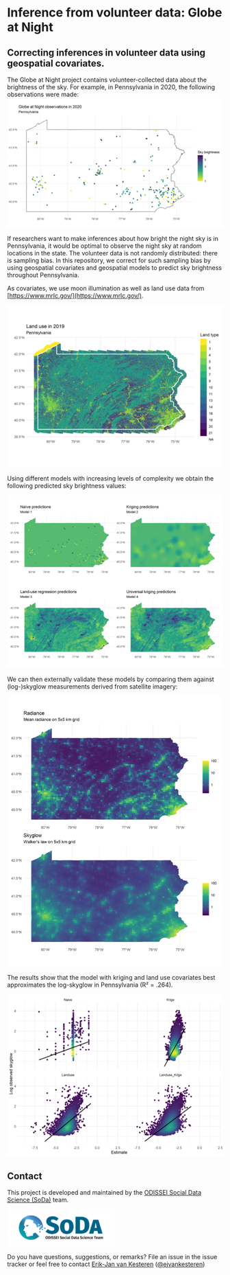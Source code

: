 # Inference from volunteer data: Globe at Night


## Correcting inferences in volunteer data using geospatial covariates.

The Globe at Night project contains volunteer-collected data about the brightness of the sky. For example, in Pennsylvania in 2020, the following observations were made:
![](/img/raw_gan.png)

If researchers want to make inferences about how bright the night sky is in Pennsylvania, it would be optimal to observe the night sky at random locations in the state. The volunteer data is not randomly distributed: there is sampling bias. In this repository, we correct for such sampling bias by using geospatial covariates and geospatial models to predict sky brightness throughout Pennsylvania. 

As covariates, we use moon illumination as well as land use data from [https://www.mrlc.gov/](https://www.mrlc.gov/). 

![](/img/raw_landuse.png)

Using different models with increasing levels of complexity we obtain the following predicted sky brightness values:

![](/img/model_predictions.png)

We can then externally validate these models by comparing them against (log-)skyglow measurements derived from satellite imagery:

![](/img/skyglow.png)

The results show that the model with kriging and land use covariates best approximates the log-skyglow in Pennsylvania (R² = .264).

![](/img/comparison.png)

## Contact

This project is developed and maintained by the [ODISSEI Social Data
Science (SoDa)](https://odissei-data.nl/nl/soda/) team.

<img src="word_colour-l.png" alt="SoDa logo" width="250px"/>

Do you have questions, suggestions, or remarks? File an issue in the
issue tracker or feel free to contact [Erik-Jan van
Kesteren](https://github.com/vankesteren)
([@ejvankesteren](https://twitter.com/ejvankesteren))

